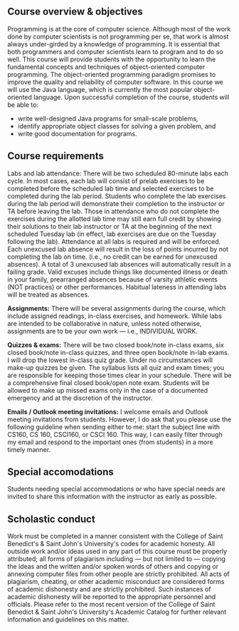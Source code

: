 ## Course overview & objectives
Programming is at the core of computer science. Although most of the work done by computer scientists is not programming per se, that work is almost always under-girded by a knowledge of programming. It is essential that both programmers and computer scientists learn to program and to do so well. This course will provide students with the opportunity to learn the fundamental concepts and techniques of object-oriented computer programming. The object-oriented programming paradigm promises to improve the quality and reliability of computer software. In this course we will use the Java language, which is currently the most popular object-oriented language. Upon successful completion of the course, students will be able to:
* write well-designed Java programs for small-scale problems,
* identify appropriate object classes for solving a given problem, and
* write good documentation for programs.

## Course requirements
Labs and lab attendance: There will be two scheduled 80-minute labs each cycle. In most cases, each lab will consist of prelab exercises to be completed before the scheduled lab time and selected exercises to be completed during the lab period. Students who complete the lab exercises during the lab period will demonstrate their completion to the instructor or TA before leaving the lab. Those in attendance who do not complete the exercises during the allotted lab time may still earn full credit by showing their solutions to their lab instructor or TA at the beginning of the next scheduled Tuesday lab (in effect, lab exercises are due on the Tuesday following the lab). Attendance at all labs is required and will be enforced. Each unexcused lab absence will result in the loss of points incurred by not completing the lab on time. (i.e., no credit can be earned for unexcused absences). A total of 3 unexcused lab absences will automatically result in a failing grade. Valid excuses include things like documented illness or death in your family, prearranged absences because of varsity athletic events (NOT practices) or other performances. Habitual lateness in attending labs will be treated as absences.

**Assignments:** There will be several assignments during the course, which include assigned readings, in-class exercises, and homework. While labs are intended to be collaborative in nature, unless noted otherwise, assignments are to be your own work — i.e., INDIVIDUAL WORK.

**Quizzes & exams:** There will be two closed book/note in-class exams, six closed book/note in-class quizzes, and three open book/note in-lab exams. I will drop the lowest in-class quiz grade. Under no circumstances will make-up quizzes be given. The syllabus lists all quiz and exam times; you are responsible for keeping those times clear in your schedule. There will be a comprehensive final closed book/open note exam. Students will be allowed to make up missed exams only in the case of a documented emergency and at the discretion of the instructor.

**Emails / Outlook meeting invitations:** I welcome emails and Outlook meeting invitations from students. However, I do ask that you please use the following guideline when sending either to me: start the subject line with CS160, CS 160, CSCI160, or CSCI 160. This way, I can easily filter through my email and respond to the important ones (from students) in a more timely manner.

## Special accomodations
Students needing special accommodations or who have special needs are invited to share this information with the instructor as early as possible.

## Scholastic conduct
Work must be completed in a manner consistent with the College of Saint Benedict's & Saint John's University's codes for academic honesty. All outside work and/or ideas used in any part of this course must be properly attributed; all forms of plagiarism including — but not limited to — copying the ideas and the written and/or spoken words of others and copying or annexing computer files from other people are strictly prohibited. All acts of plagiarism, cheating, or other academic misconduct are considered forms of academic dishonesty and are strictly prohibited. Such instances of academic dishonesty will be reported to the appropriate personnel and officials. Please refer to the most recent version of the College of Saint Benedict & Saint John's University's Academic Catalog for further relevant information and guidelines on this matter.
